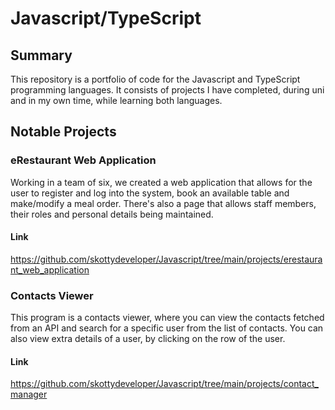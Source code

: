 # Javascript/TypeScript
## Summary
This repository is a portfolio of code for the Javascript and TypeScript programming languages. It consists of projects I have completed, during uni and in my own time, while learning both languages.

## Notable Projects
### eRestaurant Web Application
Working in a team of six, we created a web application that allows for the user to register and log into the system, book an available table and make/modify a meal order. There's also a page that allows staff members, their roles and personal details being maintained.
#### Link
https://github.com/skottydeveloper/Javascript/tree/main/projects/erestaurant_web_application

### Contacts Viewer
This program is a contacts viewer, where you can view the contacts fetched from an API and search for a specific user from the list of contacts. You can also view extra details of a user, by clicking on the row of the user.
#### Link
https://github.com/skottydeveloper/Javascript/tree/main/projects/contact_manager
